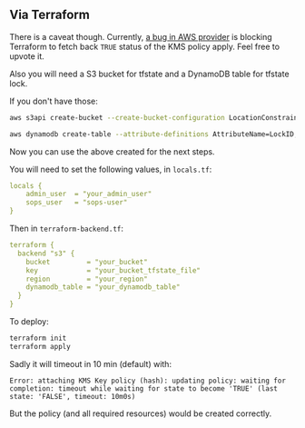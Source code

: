 ## Via Terraform
There is a caveat though. Currently, [a bug in AWS provider](https://github.com/hashicorp/terraform-provider-aws/issues/27611) is blocking Terraform to fetch back `TRUE` status of the KMS policy apply.
Feel free to upvote it.

Also you will need a S3 bucket for tfstate and a DynamoDB table for tfstate lock.

If you don't have those:
```bash
aws s3api create-bucket --create-bucket-configuration LocationConstraint="your_region" --bucket your_bucket_name

aws dynamodb create-table --attribute-definitions AttributeName=LockID,AttributeType=S --key-schema AttributeName=LockID,KeyType=HASH --provisioned-throughput ReadCapacityUnits=1,WriteCapacityUnits=1 --table-name your_table_name
```

Now you can use the above created for the next steps.

You will need to set the following values, in `locals.tf`:
```yaml
locals {
    admin_user  = "your_admin_user"
    sops_user   = "sops-user"
}
```

Then in `terraform-backend.tf`:
```yaml
terraform {
  backend "s3" {
    bucket         = "your_bucket"
    key            = "your_bucket_tfstate_file"
    region         = "your_region"
    dynamodb_table = "your_dynamodb_table"
  }
}
```

To deploy:
```bash
terraform init
terraform apply
```

Sadly it will timeout in 10 min (default) with:

`Error: attaching KMS Key policy (hash): updating policy: waiting for completion: timeout while waiting for state to become 'TRUE' (last state: 'FALSE', timeout: 10m0s)`

But the policy (and all required resources) would be created correctly.